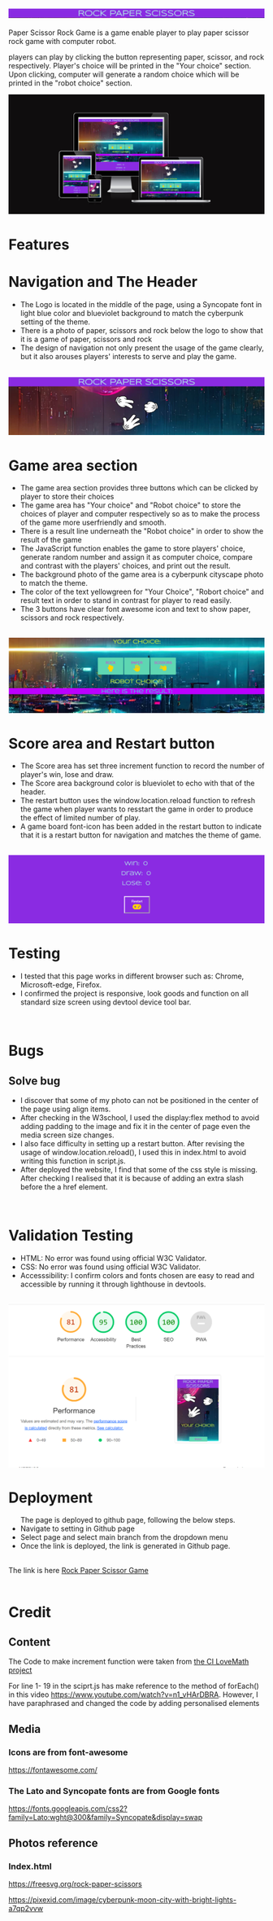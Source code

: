 <img src="assets/documentation/logo-photo.png" alt="logo">
<br>
<br>
Paper Scissor Rock Game is a game enable player to play paper scissor rock game with computer robot.

players can play by clicking the button representing paper, scissor, and rock respectively. Player's choice will be printed in the "Your choice" section. Upon clicking, computer will generate a random choice which will be printed in the "robot choice" section.

<img src="assets/documentation/responsiveness.png" alt="responsiveness">
<h1>Features</h1>

<h1>Navigation and The Header</h1>

<ul>
<li>The Logo is located in the middle of the page, using a Syncopate font in light blue color and blueviolet background to match the cyberpunk setting of the theme.</li>

<li>There is a photo of paper, scissors and rock below the logo to show that it is a game of paper, scissors and rock</li>

<li>The design of navigation not only present the usage of the game clearly, but it also arouses players' interests to serve and play the game.</li>
</ul>
<br>
<img src="assets/documentation/navigation-and-header.png" alt="header">
<br>
<h1>Game area section</h1>

<ul>
<li>The game area section provides three buttons which can be clicked by player to store their choices</li>
<li>The game area has "Your choice" and "Robot choice" to store the choices of player and computer respectively so as to make the process of the game more userfriendly and smooth.</li>
<li>There is a result line underneath the "Robot choice" in order to show the result of the game</li>
<li>The JavaScript function enables the game to store players' choice, generate random number and assign it as computer choice, compare and contrast with the players' choices, and print out the result.</li>
<li>The background photo of the game area is a cyberpunk cityscape photo to match the theme.</li>
<li>The color of the text yellowgreen for "Your Choice", "Robort choice" and result text in order to stand in contrast for player to read easily.</li>
<li>The 3 buttons have clear font awesome icon and text to show paper, scissors and rock respectively.</li>
</ul>
<br>
<img src="assets/documentation/Game-area.png" alt="game-area"> 

<h1>Score area and Restart button</h1>

<ul>
<li>The Score area has set three increment function to record the number of player's win, lose and draw.</li>

<li>The Score area background color is blueviolet to echo with that of the header.</li>

<li>The restart button uses the window.location.reload function to refresh the game when player wants to resstart the game in order to produce the effect of limited number of play.</li>
<li>A game board font-icon has been added in the restart button to indicate that it is a restart button for navigation and matches the theme of game.</li>
</ul>
<br>
<img src="assets/documentation/score-area.png" alt="score area">
<br>

<h1>Testing</h1>

<ul>
<li>I tested that this page works in different browser such as: Chrome, Microsoft-edge, Firefox.</li>
<li>I confirmed the project is responsive, look goods and function on all standard size screen using devtool device tool bar.</li>
</ul>
<br>
<h1>Bugs</h1>
<h2>Solve bug</h2>
<ul>

<li>I discover that some of my photo can not be positioned in the center of the page using align items.</li>
<li>After checking in the W3school, I used the display:flex method to avoid adding padding to the image and fix it in the center of page even the media screen size changes.</li>
<li>I also face difficulty in setting up a restart button. After revising the usage of window.location.reload(), I used this in index.html to avoid writing this function in script.js.</li>
<li>After deployed the website, I find that some of the css style is missing. After checking I realised that it is because of adding an extra slash before the a href element.</li>

</ul>

<br>
<h1>Validation Testing</h1>
<ul>
<li>HTML: No error was found using official W3C Validator.
</li>
<li>CSS: No error was found using official W3C Validator.
</li>
<li>Accesssibility: I confirm colors and fonts chosen are easy to read and accessible by running it through lighthouse in devtools. </li>
</ul>
<br>
<img src="assets/documentation/lighthouse.png" alt="lighthouse accessibility check">
<br>
<h1>Deployment</h1>

<ul>
The page is deployed to github page, following the below steps.
<li>Navigate to setting in Github page</li>
<li>Select page and select main branch from the dropdown menu</li>
<li>Once the link is deployed, the link is generated in Github page.</li>

</ul>
<br>
The link is here <a href="https://holaw77.github.io/CI-Portfolio-Project-2-Final-version/">Rock Paper Scissor Game</a>
<br>
<br>
<h1>Credit</h1>

<h2>Content</h2>

The Code to make increment function were taken from <a href = "https://github.com/Code-Institute-Solutions/love-maths-2.0-sourcecode/tree/master/05-tidying-up/01-a-few-last-things">the CI LoveMath project</a> 

For line 1- 19 in the sciprt.js has make reference to the method of forEach() in this video
https://www.youtube.com/watch?v=n1_vHArDBRA. However, I have paraphrased and changed the code by adding personalised elements

<h2>Media</h2>

<h3>Icons are from font-awesome</h3> 
<a href="https://fontawesome.com/">https://fontawesome.com/</a>

<h3>The Lato and Syncopate fonts are from Google fonts</h3>
<a href ="https://fonts.googleapis.com/css2?family=Lato:wght@300&family=Syncopate&display=swap">https://fonts.googleapis.com/css2?family=Lato:wght@300&family=Syncopate&display=swap</a>

<h2>Photos reference</h2>

<h3>Index.html</h3>

<a href="https://freesvg.org/rock-paper-scissors">https://freesvg.org/rock-paper-scissors</a>

https://pixexid.com/image/cyberpunk-moon-city-with-bright-lights-a7qp2vvw